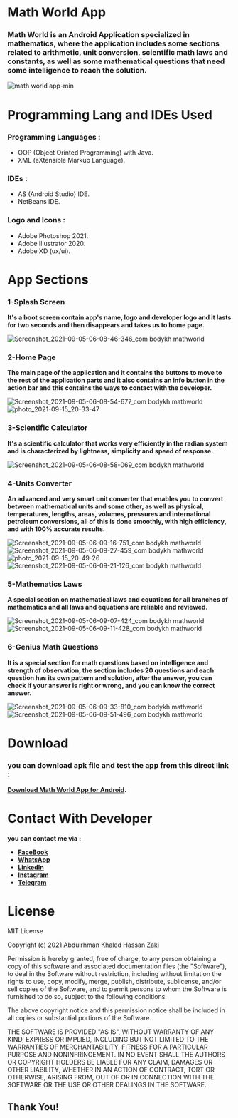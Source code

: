 # Math World App
### Math World is an Android Application specialized in mathematics, where the application includes some sections related to arithmetic, unit conversion, scientific math laws and constants, as well as some mathematical questions that need some intelligence to reach the solution.
![math world app-min](https://user-images.githubusercontent.com/58918060/133482272-3d1c0879-0f8f-4575-ae4d-c50ceee3b72a.png)
# Programming Lang and IDEs Used
### Programming Languages :
- OOP (Object Orinted Programming) with Java.
- XML (eXtensible Markup Language).
### IDEs :
- AS (Android Studio) IDE.
- NetBeans IDE.
### Logo and Icons :
- Adobe Photoshop 2021.
- Adobe Illustrator 2020.
- Adobe XD (ux/ui).
# App Sections
### 1-Splash Screen
**It's a boot screen contain app's name, logo and developer logo and it lasts for two seconds and then disappears and takes us to home page.**

![Screenshot_2021-09-05-06-08-46-346_com bodykh mathworld](https://user-images.githubusercontent.com/58918060/133488815-1dcdc1c6-1f25-48e8-8d0a-7ae2168b3a8b.jpg)

### 2-Home Page
**The main page of the application and it contains the buttons to move to the rest of the application parts and it also contains an info button in the action bar and this contains the ways to contact with the developer.**

![Screenshot_2021-09-05-06-08-54-677_com bodykh mathworld](https://user-images.githubusercontent.com/58918060/133489937-86ec6ca4-bc0e-4ef5-8527-7d79366894b6.jpg)
![photo_2021-09-15_20-33-47](https://user-images.githubusercontent.com/58918060/133489940-2bba7d7f-621f-498b-90fc-b8a6ebda5792.jpg)

### 3-Scientific Calculator
**It's a scientific calculator that works very efficiently in the radian system and is characterized by lightness, simplicity and speed of response.**

![Screenshot_2021-09-05-06-08-58-069_com bodykh mathworld](https://user-images.githubusercontent.com/58918060/133490821-adc4eef7-3837-462d-86b2-e0c4e63eba86.jpg)

### 4-Units Converter
**An advanced and very smart unit converter that enables you to convert between mathematical units and some other, as well as physical, temperatures, lengths, areas, volumes, pressures and international petroleum conversions, all of this is done smoothly, with high efficiency, and with 100% accurate results.**

![Screenshot_2021-09-05-06-09-16-751_com bodykh mathworld](https://user-images.githubusercontent.com/58918060/133492031-20f64b86-117f-4bb2-839a-a8e34ad4ee77.jpg)
![Screenshot_2021-09-05-06-09-27-459_com bodykh mathworld](https://user-images.githubusercontent.com/58918060/133492036-2ee20d29-918c-4421-8538-84f6b38a9832.jpg)
![photo_2021-09-15_20-49-26](https://user-images.githubusercontent.com/58918060/133492048-5a1f71ac-fcbc-4e22-92f8-bcebc16880a9.jpg)
![Screenshot_2021-09-05-06-09-21-126_com bodykh mathworld](https://user-images.githubusercontent.com/58918060/133492054-c4091809-63fd-4a0f-90d6-0d33ce06a237.jpg)

### 5-Mathematics Laws
**A special section on mathematical laws and equations for all branches of mathematics and all laws and equations are reliable and reviewed.**

![Screenshot_2021-09-05-06-09-07-424_com bodykh mathworld](https://user-images.githubusercontent.com/58918060/133492632-09f50609-1506-4bec-82e5-82ac69004e0a.jpg)
![Screenshot_2021-09-05-06-09-11-428_com bodykh mathworld](https://user-images.githubusercontent.com/58918060/133492637-ae649c21-7233-4ff9-8753-e79b2981a7db.jpg)

### 6-Genius Math Questions
**It is a special section for math questions based on intelligence and strength of observation, the section includes 20 questions and each question has its own pattern and solution, after the answer, you can check if your answer is right or wrong, and you can know the correct answer.**

![Screenshot_2021-09-05-06-09-33-810_com bodykh mathworld](https://user-images.githubusercontent.com/58918060/133493415-ef9b8d76-3120-460f-90a3-3ee70a8fff6e.jpg)
![Screenshot_2021-09-05-06-09-51-496_com bodykh mathworld](https://user-images.githubusercontent.com/58918060/133493428-ee2a34a1-2263-4b42-9e7b-f5333cd34beb.jpg)

# Download
### you can download apk file and test the app from this direct link :
**[Download Math World App for Android](https://www.mediafire.com/file/k6mhczx9xvwqb9e/MathWorld.apk/file).**

# Contact With Developer
**you can contact me via :**

- **[FaceBook](https://www.facebook.com/abdalrahman.khaled.54/)**
- **[WhatsApp](https://wa.me/201148472090)**
- **[LinkedIn](https://www.linkedin.com/in/abdulrhman-khaled-91a3b821a)**
- **[Instagram](https://www.instagram.com/bodykh_/)**
- **[Telegram](https://t.me/Bodykh1)**

# License
MIT License

Copyright (c) 2021 Abdulrhman Khaled Hassan Zaki

Permission is hereby granted, free of charge, to any person obtaining a copy
of this software and associated documentation files (the "Software"), to deal
in the Software without restriction, including without limitation the rights
to use, copy, modify, merge, publish, distribute, sublicense, and/or sell
copies of the Software, and to permit persons to whom the Software is
furnished to do so, subject to the following conditions:

The above copyright notice and this permission notice shall be included in all
copies or substantial portions of the Software.

THE SOFTWARE IS PROVIDED "AS IS", WITHOUT WARRANTY OF ANY KIND, EXPRESS OR
IMPLIED, INCLUDING BUT NOT LIMITED TO THE WARRANTIES OF MERCHANTABILITY,
FITNESS FOR A PARTICULAR PURPOSE AND NONINFRINGEMENT. IN NO EVENT SHALL THE
AUTHORS OR COPYRIGHT HOLDERS BE LIABLE FOR ANY CLAIM, DAMAGES OR OTHER
LIABILITY, WHETHER IN AN ACTION OF CONTRACT, TORT OR OTHERWISE, ARISING FROM,
OUT OF OR IN CONNECTION WITH THE SOFTWARE OR THE USE OR OTHER DEALINGS IN THE
SOFTWARE.
## Thank You! 
